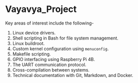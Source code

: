 # Vayavya_Project

Key areas of interest include the following-
1. Linux device drivers.
2. Shell scripting in Bash for file system management.
3. Linux buildroot.
4. Custom kernel configuration using `menuconfig`.
5. Makefile scripting.
6. GPIO interfacing using Raspberry Pi 4B.
7. The UART communication protocol.
8. Cross-compilation between systems.
9. Technical documentation with Git, Markdown, and Docker.
